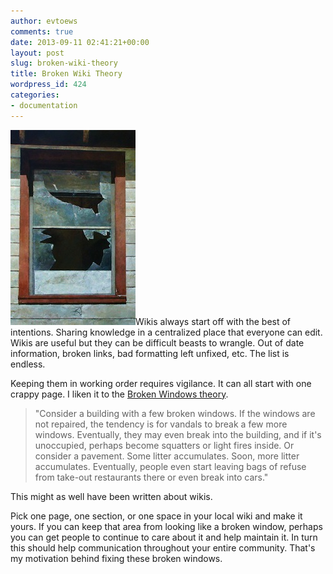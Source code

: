 ```yaml
---
author: evtoews
comments: true
date: 2013-09-11 02:41:21+00:00
layout: post
slug: broken-wiki-theory
title: Broken Wiki Theory
wordpress_id: 424
categories:
- documentation
---
```


[![Broken Window](/img/posts/broken-window.jpg)](/img/posts/broken-window.jpg)Wikis always start off with the best of intentions. Sharing knowledge in a centralized place that everyone can edit. Wikis are useful but they can be difficult beasts to wrangle. Out of date information, broken links, bad formatting left unfixed, etc. The list is endless.

Keeping them in working order requires vigilance. It can all start with one crappy page. I liken it to the [Broken Windows theory](http://en.wikipedia.org/wiki/Broken_windows_theory).


> "Consider a building with a few broken windows. If the windows are not repaired, the tendency is for vandals to break a few more windows. Eventually, they may even break into the building, and if it's unoccupied, perhaps become squatters or light fires inside. Or consider a pavement. Some litter accumulates. Soon, more litter accumulates. Eventually, people even start leaving bags of refuse from take-out restaurants there or even break into cars."


This might as well have been written about wikis.

Pick one page, one section, or one space in your local wiki and make it yours. If you can keep that area from looking like a broken window, perhaps you can get people to continue to care about it and help maintain it. In turn this should help communication throughout your entire community. That's my motivation behind fixing these broken windows.
